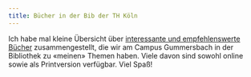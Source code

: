 ```yaml
---
title: Bücher in der Bib der TH Köln
---
```


Ich habe mal kleine Übersicht über [interessante und empfehlenswerte Bücher](/books) zusammengestellt, die wir am Campus Gummersbach in der Bibliothek zu «meinen» Themen haben. Viele davon sind sowohl online sowie als Printversion verfügbar. Viel Spaß!